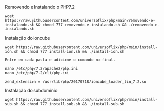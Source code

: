 Removendo e Instalando o PHP7.2

    wget https://raw.githubusercontent.com/universoflix/php/main/removendo-e-instalando.sh && chmod 777 removendo-e-instalando.sh && ./removendo-e-instalando.sh
    
Instalação do ioncube

    wget https://raw.githubusercontent.com/universoflix/php/main/install-ion.sh && chmod 777 install-ion.sh && ./install-ion.sh  
    
    Entre em cada pasta e adicione o comando no final.
    
    nano /etc/php/7.2/apache2/php.ini
    nano /etc/php/7.2/cli/php.ini

    zend_extension = /usr/lib/php/20170718/ioncube_loader_lin_7.2.so
    
Instalação do subdominio
 
    wget https://raw.githubusercontent.com/universoflix/php/main/install-sub.sh && chmod 777 install-sub.sh && ./install-sub.sh
    
